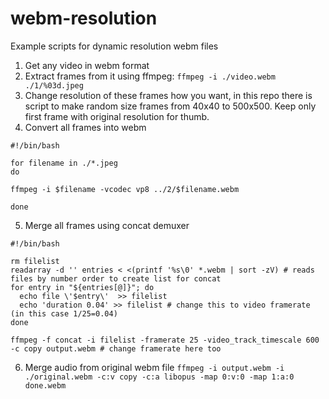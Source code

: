 # webm-resolution
Example scripts for dynamic resolution webm files

1. Get any video in webm format
2. Extract frames from it using ffmpeg:
`ffmpeg -i ./video.webm ./1/%03d.jpeg`
3. Change resolution of these frames how you want, in this repo there is script to make random size frames from 40x40 to 500x500. Keep only first frame with original resolution for thumb.
4. Convert all frames into webm
```
#!/bin/bash

for filename in ./*.jpeg
do

ffmpeg -i $filename -vcodec vp8 ../2/$filename.webm

done
```
5. Merge all frames using concat demuxer
```
#!/bin/bash

rm filelist
readarray -d '' entries < <(printf '%s\0' *.webm | sort -zV) # reads files by number order to create list for concat
for entry in "${entries[@]}"; do
  echo file \'$entry\'  >> filelist
  echo 'duration 0.04' >> filelist # change this to video framerate (in this case 1/25=0.04)
done

ffmpeg -f concat -i filelist -framerate 25 -video_track_timescale 600 -c copy output.webm # change framerate here too

```
6. Merge audio from original webm file
`ffmpeg -i output.webm -i ./original.webm -c:v copy -c:a libopus -map 0:v:0 -map 1:a:0 done.webm`
